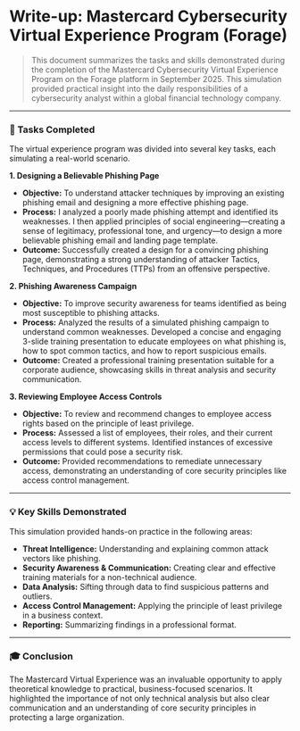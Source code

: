 # Write-up: Mastercard Cybersecurity Virtual Experience Program (Forage)

> This document summarizes the tasks and skills demonstrated during the completion of the Mastercard Cybersecurity Virtual Experience Program on the Forage platform in September 2025. This simulation provided practical insight into the daily responsibilities of a cybersecurity analyst within a global financial technology company.

---

### 📝 Tasks Completed

The virtual experience program was divided into several key tasks, each simulating a real-world scenario.

**1. Designing a Believable Phishing Page**
- **Objective:** To understand attacker techniques by improving an existing phishing email and designing a more effective phishing page.
- **Process:** I analyzed a poorly made phishing attempt and identified its weaknesses. I then applied principles of social engineering—creating a sense of legitimacy, professional tone, and urgency—to design a more believable phishing email and landing page template.
- **Outcome:** Successfully created a design for a convincing phishing page, demonstrating a strong understanding of attacker Tactics, Techniques, and Procedures (TTPs) from an offensive perspective.

**2. Phishing Awareness Campaign**
- **Objective:** To improve security awareness for teams identified as being most susceptible to phishing attacks.
- **Process:** Analyzed the results of a simulated phishing campaign to understand common weaknesses. Developed a concise and engaging 3-slide training presentation to educate employees on what phishing is, how to spot common tactics, and how to report suspicious emails.
- **Outcome:** Created a professional training presentation suitable for a corporate audience, showcasing skills in threat analysis and security communication.

**3. Reviewing Employee Access Controls**
- **Objective:** To review and recommend changes to employee access rights based on the principle of least privilege.
- **Process:** Assessed a list of employees, their roles, and their current access levels to different systems. Identified instances of excessive permissions that could pose a security risk.
- **Outcome:** Provided recommendations to remediate unnecessary access, demonstrating an understanding of core security principles like access control management.

---

### 💡 Key Skills Demonstrated

This simulation provided hands-on practice in the following areas:
- **Threat Intelligence:** Understanding and explaining common attack vectors like phishing.
- **Security Awareness & Communication:** Creating clear and effective training materials for a non-technical audience.
- **Data Analysis:** Sifting through data to find suspicious patterns and outliers.
- **Access Control Management:** Applying the principle of least privilege in a business context.
- **Reporting:** Summarizing findings in a professional format.

---

### 🎓 Conclusion

The Mastercard Virtual Experience was an invaluable opportunity to apply theoretical knowledge to practical, business-focused scenarios. It highlighted the importance of not only technical analysis but also clear communication and an understanding of core security principles in protecting a large organization.


